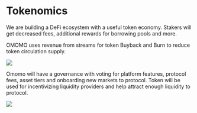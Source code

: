 # Tokenomics

We are building a DeFi ecosystem with a useful token economy. Stakers will get decreased fees, additional rewards for borrowing pools and more.

OMOMO uses revenue from streams for token Buyback and Burn to reduce token circulation supply.

![](https://i.imgur.com/1M4TAAy.jpg)

Omomo will have a governance with voting for platform features, protocol fees, asset tiers and onboarding new markets to protocol.
Token will be used for incentivizing liquidity providers and help attract enough liquidity to protocol.

![](https://i.imgur.com/zZ9deEU.jpg)
